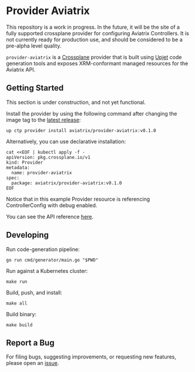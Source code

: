 # Provider Aviatrix

This repository is a work in progress.  In the future, it will be the site 
of a fully supported crossplane provider for configuring Aviatrix Controllers.
It is not currently ready for production use, and should be considered to be
a pre-alpha level quality.

`provider-aviatrix` is a [Crossplane](https://crossplane.io/) provider that
is built using [Upjet](https://github.com/upbound/upjet) code
generation tools and exposes XRM-conformant managed resources for the
Aviatrix API.

## Getting Started

This section is under construction, and not yet functional.

Install the provider by using the following command after changing the image tag
to the [latest release](https://marketplace.upbound.io/providers/aviatrix/provider-aviatrix):
```
up ctp provider install aviatrix/provider-aviatrix:v0.1.0
```

Alternatively, you can use declarative installation:
```
cat <<EOF | kubectl apply -f -
apiVersion: pkg.crossplane.io/v1
kind: Provider
metadata:
  name: provider-aviatrix
spec:
  package: aviatrix/provider-aviatrix:v0.1.0
EOF
```

Notice that in this example Provider resource is referencing ControllerConfig with debug enabled.

You can see the API reference [here](https://doc.crds.dev/github.com/aviatrix/provider-aviatrix).

## Developing

Run code-generation pipeline:
```console
go run cmd/generator/main.go "$PWD"
```

Run against a Kubernetes cluster:

```console
make run
```

Build, push, and install:

```console
make all
```

Build binary:

```console
make build
```

## Report a Bug

For filing bugs, suggesting improvements, or requesting new features, please
open an [issue](https://github.com/aviatrix/provider-aviatrix/issues).
